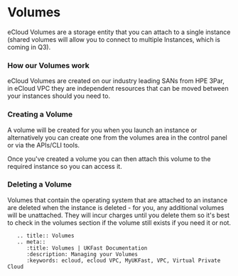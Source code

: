 # Volumes
eCloud Volumes are a storage entity that you can attach to a single instance (shared volumes will allow you to connect to multiple Instances, which is coming in Q3). 

### How our Volumes work
eCloud Volumes are created on our industry leading SANs from HPE 3Par, in eCloud VPC they are independent resources that can be moved between your instances should you need to.

### Creating a Volume
A volume will be created for you when you launch an instance or alternatively you can create one from the volumes area in the control panel or via the APIs/CLI tools. 

Once you've created a volume you can then attach this volume to the required instance so you can access it. 

### Deleting a Volume

Volumes that contain the operating system that are attached to an instance are deleted when the instance is deleted - for you, any additional volumes will be unattached. They will incur charges until you delete them so it's best to check in the volumes section if the volume still exists if you need it or not.


```eval_rst
   .. title:: Volumes
   .. meta::
      :title: Volumes | UKFast Documentation
      :description: Managing your Volumes
      :keywords: ecloud, ecloud VPC, MyUKFast, VPC, Virtual Private Cloud
```
